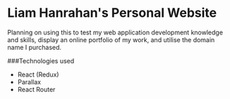 # Liam Hanrahan's Personal Website
Planning on using this to test my web application development knowledge and skills, display an online portfolio of my work, and utilise the domain name I purchased.

###Technologies used
- React (Redux)
- Parallax
- React Router